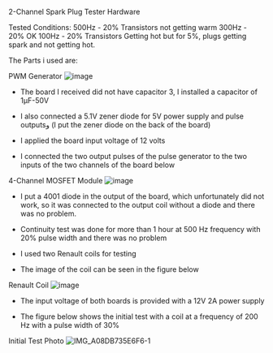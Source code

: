 2-Channel Spark Plug Tester Hardware

Tested Conditions:
500Hz - 20%      Transistors not getting warm
300Hz - 20%      OK
100Hz - 20%      Transistors Getting hot but for 5%, plugs getting spark and not getting hot.

The Parts i used are:

PWM Generator
![image](https://github.com/alymcu/Spark-Plug-Tester/assets/17362162/cb005e10-2707-4edf-8391-865b181cbacc)
- The board I received did not have capacitor 3, I installed a capacitor of 1µF-50V
- I also connected a 5.1V zener diode for 5V power supply and pulse outputsو (I put the zener diode on the back of the board)
- I applied the board input voltage of 12 volts
  
- I connected the two output pulses of the pulse generator to the two inputs of the two channels of the board below

4-Channel MOSFET Module
![image](https://github.com/alymcu/Spark-Plug-Tester/assets/17362162/2379051f-85d2-4763-a66e-26597f2910cb)
- I put a 4001 diode in the output of the board, which unfortunately did not work, so it was connected to the output coil without a diode and there was no problem.
- Continuity test was done for more than 1 hour at 500 Hz frequency with 20% pulse width and there was no problem
- I used two Renault coils for testing

- The image of the coil can be seen in the figure below

Renault Coil
![image](https://github.com/alymcu/Spark-Plug-Tester/assets/17362162/c663b73f-b4a3-4ecf-b5fa-af4ed3f20cba)

- The input voltage of both boards is provided with a 12V 2A power supply

- The figure below shows the initial test with a coil at a frequency of 200 Hz with a pulse width of 30%

Initial Test Photo
![IMG_A08DB735E6F6-1](https://github.com/alymcu/Spark-Plug-Tester/assets/17362162/9b066943-5364-4dda-935a-bb6160bf6eb8)
